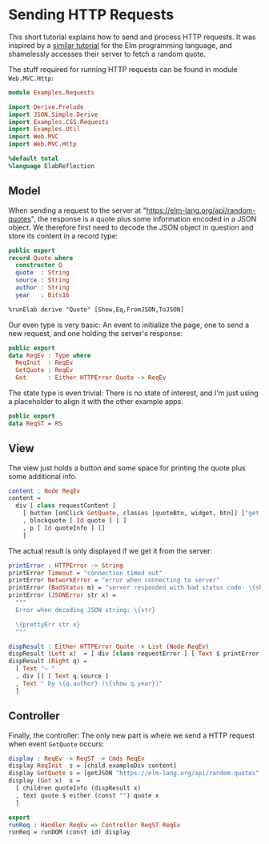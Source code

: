 # Sending HTTP Requests

This short tutorial explains how to send and process HTTP
requests. It was inspired by a
[similar tutorial](https://guide.elm-lang.org/effects/json.html)
for the Elm programming language, and shamelessly accesses their
server to fetch a random quote.

The stuff required for running HTTP requests can be found in
module `Web.MVC.Http`:

```idris
module Examples.Requests

import Derive.Prelude
import JSON.Simple.Derive
import Examples.CSS.Requests
import Examples.Util
import Web.MVC
import Web.MVC.Http

%default total
%language ElabReflection
```

## Model

When sending a request to the server at "https://elm-lang.org/api/random-quotes",
the response is a quote plus some information encoded in a JSON object.
We therefore first need to decode the JSON object in question and
store its content in a record type:

```idris
public export
record Quote where
  constructor Q
  quote  : String
  source : String
  author : String
  year   : Bits16

%runElab derive "Quote" [Show,Eq,FromJSON,ToJSON]
```

Our even type is very basic: An event to initialize the page,
one to send a new request, and one holding the server's response:

```idris
public export
data ReqEv : Type where
  ReqInit  : ReqEv
  GetQuote : ReqEv
  Got      : Either HTTPError Quote -> ReqEv
```

The state type is even trivial: There is no state of interest, and I'm just
using a placeholder to align it with the other example apps.

```idris
public export
data ReqST = RS
```

## View

The view just holds a button and some space for printing
the quote plus some additional info.

```idris
content : Node ReqEv
content =
  div [ class requestContent ]
    [ button [onClick GetQuote, classes [quoteBtn, widget, btn]] ["get quote"]
    , blockquote [ Id quote ] [ ]
    , p [ Id quoteInfo ] []
    ]
```

The actual result is only displayed if we get it from the server:

```idris
printError : HTTPError -> String
printError Timeout = "connection timed out"
printError NetworkError = "error when connecting to server"
printError (BadStatus m) = "server responded with bad status code: \{show m}"
printError (JSONError str x) =
  """
  Error when decoding JSON string: \{str}

  \{prettyErr str x}
  """

dispResult : Either HTTPError Quote -> List (Node ReqEv)
dispResult (Left x)  = [ div [class requestError ] [ Text $ printError x] ]
dispResult (Right q) =
  [ Text "— "
  , div [] [ Text q.source ]
  , Text " by \{q.author} (\{show q.year})"
  ]
```

## Controller

Finally, the controller: The only new part is where we send a
HTTP request when event `GetQuote` occurs:

```idris
display : ReqEv -> ReqST -> Cmds ReqEv
display ReqInit  s = [child exampleDiv content]
display GetQuote s = [getJSON "https://elm-lang.org/api/random-quotes" Got]
display (Got x)  s =
  [ children quoteInfo (dispResult x)
  , text quote $ either (const "") quote x
  ]

export
runReq : Handler ReqEv => Controller ReqST ReqEv
runReq = runDOM (const id) display
```

<!-- vi: filetype=idris2:syntax=markdown
-->

